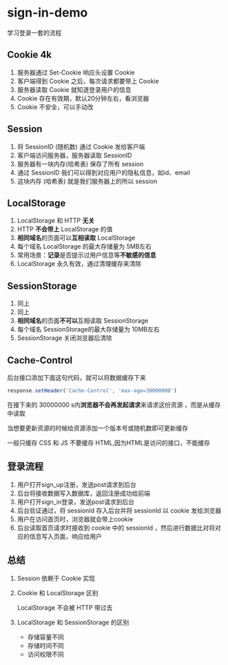 # sign-in-demo
学习登录一套的流程

## Cookie 4k

1. 服务器通过 Set-Cookie 响应头设置 Cookie
2. 客户端得到 Cookie 之后，每次请求都要带上 Cookie
3. 服务器读取 Cookie 就知道登录用户的信息
4. Cookie 存在有效期，默认20分钟左右，看浏览器
5. Cookie 不安全，可以手动改



## Session

1. 将 SessionID (随机数) 通过 Cookie 发给客户端
2. 客户端访问服务器，服务器读取 SessionID 
3. 服务器有一块内存(哈希表) 保存了所有 session
4. 通过 SessionID 我们可以得到对应用户的隐私信息，如id、email
5. 这块内存 (哈希表) 就是我们服务器上的所以 session



## LocalStorage

1. LocalStorage 和 HTTP **无关**
2. HTTP **不会带上** LocalStorage 的值
3. **相同域名**的页面可以**互相读取** LocalStorage
4. 每个域名 LocalStorage 的最大存储量为 5MB左右
5. 常用场景：**记录**是否提示过用户信息等**不敏感的信息**
6. LocalStorage 永久有效，通过清理缓存来清除



## SessionStorage

1. 同上
2. 同上
3. **相同域名**的页面**不可以**互相读取 SessionStorage
4. 每个域名 SessionStorage的最大存储量为 10MB左右
5. SessionStorage 关闭浏览器后清除




## Cache-Control

后台接口添加下面这句代码，就可以将数据缓存下来

```javascript
response.setHeader('Cache-Control', 'max-age=30000000')
```

在接下来的 30000000 s内**浏览器不会再发起请求**来请求这份资源 ，而是从缓存中读取

当想要更新资源的时候给资源添加一个版本号或随机数即可更新缓存

一般只缓存 CSS 和 JS 不要缓存 HTML,因为HTML是访问的接口，不能缓存



## 登录流程

1. 用户打开sign_up注册，发送post请求到后台
2. 后台将接收数据写入数据库，返回注册成功给前端
3. 用户打开sign_in登录，发送post请求到后台
4. 后台验证通过，将 sessionId 存入后台并将 sessionId 以 cookie 发给浏览器
5. 用户在访问首页时，浏览器就会带上cookie
6. 后台读取首页请求时接收到 cookie 中的 sessionId ，然后进行数据比对将对应的信息写入页面，响应给用户



## 总结

1. Session 依赖于 Cookie 实现

2. Cookie 和 LocalStorage 区别

   LocalStorage 不会被 HTTP 带过去

3. LocalStorage 和 SessionStorage 的区别

   - 存储容量不同
   - 存储时间不同
   - 访问权限不同